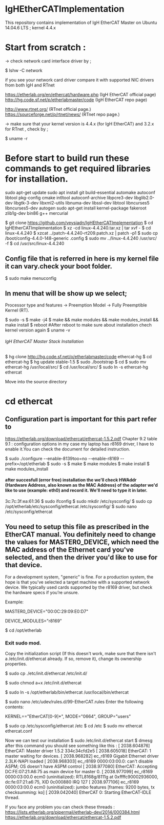 # IgHEtherCATImplementation
This repository contains implementation of IgH EtherCAT Master on Ubuntu 14.04.6 LTS ; kernel 4.4.x
  
# Start from scratch : 
-> check network card interface driver by ;

$ lshw -C network

if you see your network card driver compare it with supported NIC drivers from both IgH and RTnet

https://etherlab.org/en/ethercat/hardware.php (IgH EtherCAT official page)
http://hg.code.sf.net/p/etherlabmaster/code (IgH EtherCAT repo page)

http://www.rtnet.org/   (RTnet official page.)
https://sourceforge.net/p/rtnet/news/  (RTnet repo page.)

-> make sure that your kernel version is 4.4.x (for IgH EtherCAT) and 3.2.x for RTnet , check by  ;

$ uname -r 

# Before start to build run these commands to get required libraries for installation.

sudo apt-get update
sudo apt install git build-essential automake autoconf libtool pkg-config cmake intltool autoconf-archive libpcre3-dev libglib2.0-dev libgtk-3-dev libxml2-utils libnuma-dev libssl-dev libtool libncurses5 libncurses5-dev autogen
sudo apt-get install kernel-package fakeroot zlib1g-dev bin86 g++ mercurial

$ git clone https://github.com/veysiadn/IgHEtherCATImplementation
$ cd IgHEtherCATImplementation
$ xz -cd linux-4.4.240.tar.xz | tar xvf -
$ cd linux-4.4.240
$ xzcat ../patch-4.4.240-rt209.patch.xz | patch -p1
$ sudo cp /boot/config-4.4.0-148-generic .config
$ sudo mv ../linux-4.4.240 /usr/src/ -f
$ cd /usr/src/linux-4.4.240
## Config file that is referred in here is my kernel file it can vary.check your boot folder.

$ sudo make  menuconfig

## In menu that will be show up we select;
 Processor type and features -> Preemption Model -> Fully Preemptible Kernel (RT).

$ sudo -s
$ make -j4
$ make && make modules && make modules_install && make install
$ reboot
 #After reboot to make sure about installation chech kernel version again 
$ uname -v


###### IgH EtherCAT Master Stack Installation #################

$ hg clone http://hg.code.sf.net/p/etherlabmaster/code ethercat-hg
$ cd ethercat-hg
$ hg update stable-1.5
$ sudo  ./bootstrap 
$ cd
$ sudo mv ethercat-hg /usr/local/src/
$ cd /usr/local/src/
$ sudo ln -s ethercat-hg ethercat

Move into the source directory
# cd ethercat

## Configuration part is important for this part refer to 
https://etherlab.org/download/ethercat/ethercat-1.5.2.pdf
Chapter 9.2 table 9.1 : configuration options in my case my laptop has
r8169 driver, I have to enable it.You can check the document for detailed instruction.

$ sudo ./configure --enable-8139too=no --enable-r8169 --prefix=/opt/etherlab
$ sudo -s
$ make 
$ make modules 
$ make install
$ make modules_install
#### after succesfull (error free) installation the we'll check HWAddr (Hardware Address, also known as the MAC Address) of the adapter we'd like to use (example: eth0) and record it. We'll need to type it in later.
3c:7c:3f:ea:61:36
$ sudo ifconfig
$ sudo mkdir /etc/sysconfig/
$ sudo cp /opt/etherlab/etc/sysconfig/ethercat /etc/sysconfig/
$ sudo nano /etc/sysconfig/ethercat

## You need to setup this file as prescribed in the EtherCAT manual. You definitely need to change the values for MASTER0_DEVICE, which need the MAC address of the Ethernet card you've selected, and then the driver you'd like to use for that device.
For a development system, "generic" is fine. For a production system, the hope is that you've selected a target machine with a supported network device. We typically used cards supported by the r8169 driver, but check the hardware specs if you’re unsure.

Example:

MASTER0_DEVICE="00:0C:29:09:E0:D7"

DEVICE_MODULES="r8169"


$ cd /opt/etherlab
### Exit sudo mod.
Copy the initialization script (If this doesn't work, make sure that there isn't a /etc/init.d/ethercat already. If so, remove it), change its ownership properties.

$ sudo cp ./etc/init.d/ethercat /etc/init.d/

$ sudo chmod a+x /etc/init.d/ethercat

$ sudo ln -s /opt/etherlab/bin/ethercat /usr/local/bin/ethercat

$ sudo nano /etc/udev/rules.d/99-EtherCAT.rules
Enter the following contents:

KERNEL=="EtherCAT[0-9]*", MODE="0664", GROUP="users"

$ sudo cp /etc/sysconfig/ethercat /etc
$ cd /etc
$ sudo mv ethercat ethercat.conf

Now we can test our installation
$ sudo /etc/init.d/ethercat start
$ dmesg
after this command you should see something like this : 
[ 2038.604876] EtherCAT: Master driver 1.5.2 334c34cfd2e5
[ 2038.605018] EtherCAT: 1 master waiting for devices.
[ 2038.968282] ec_r8169 Gigabit Ethernet driver 2.3LK-NAPI loaded
[ 2038.968303] ec_r8169 0000:03:00.0: can't disable ASPM; OS doesn't have ASPM control
[ 2038.977080] EtherCAT: Accepting DC:FE:07:21:A6:75 as main device for master 0.
[ 2038.977099] ec_r8169 0000:03:00.0 ecm0 (uninitialized): RTL8168g/8111g at 0xffffc90002936000, dc:fe:07:21:a6:75, XID 0c000880 IRQ 127
[ 2038.977106] ec_r8169 0000:03:00.0 ecm0 (uninitialized): jumbo features [frames: 9200 bytes, tx checksumming: ko]
[ 2039.042040] EtherCAT 0: Starting EtherCAT-IDLE thread.

If you face any problem you can check these threads : 
https://lists.etherlab.org/pipermail/etherlab-dev/2014/000384.html
https://etherlab.org/download/ethercat/ethercat-1.5.2.pdf


